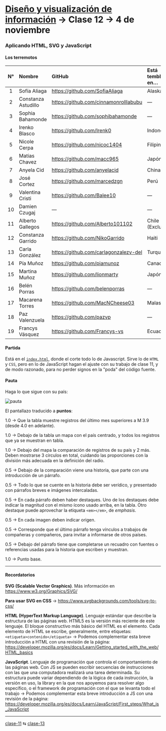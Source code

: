 # [Diseño y visualización de información](https://github.com/profesorfaco/troncal/) → Clase 12 → 4 de noviembre

### Aplicando HTML, SVG y JavaScript

#### Los terremotos

| N° | Nombre | GitHub | Está temblando en… |
|:------------:|:-----------------------------------|:-------------------|:--------------------|
| 1 | Sofía Aliaga | https://github.com/SofiaAliaga | Alaska |
| 2 | Constanza Astudillo | https://github.com/cinnamonrolllabubu | — |
| 3 | Sophia Bahamonde | https://github.com/sophibahamonde | — |
| 4 | Irenko Blasco | https://github.com/Irenk0 | Indonesia |
| 5 | Nicole Cerpa | https://github.com/nicoc1404 | Filipinas |
| 6 | Matias Chavez | https://github.com/macc965 | Japón (1) |
| 7 | Anyela Cid | https://github.com/anyelacid | China |
| 8 | José Cortez | https://github.com/marcedzgn | Perú |
| 9 | Valentina Cristi | https://github.com/Balee10 | — |
| 10 | Damien Czugaj | — | — |
| 11 | Alberto Gallegos | https://github.com/Alberto101102 | Chile (Exclusivo) |
| 12 | Constanza Garrido | https://github.com/NikoGarrido | Haiti |
| 13 | Carla González | https://github.com/carlagonzalezv-del | Turquía |
| 14 | Pía Muñoz | https://github.com/piamunoz | Canadá |
| 15 | Martina Muñoz | https://github.com/lionmarty | Japón (2) |
| 16 | Belén Porras | https://github.com/belenporras | — |
| 17 | Macarena Torres | https://github.com/MacNCheese03 | Malasia |
| 18 | Paz Valenzuela | https://github.com/pazvp | — |
| 19 | Francys Vásquez | https://github.com/Francys-vs | Ecuador |

#### Partida

Está en el [`index.html`](https://github.com/profesorfaco/troncal/blob/main/clase-12/index.html), donde el corte todo lo de Javascript. Sirve lo de `HTML` y `CSS`, pero en lo de JavaScript hagan el ajuste con su trabajo de clase 11, y de modo razonado, para no perder signos en la "poda" del código fuente.

#### Pauta

Haga lo que sigue con su país: 

![pauta](https://github.com/user-attachments/assets/d9c9541f-fca0-4fa5-901a-25b75622762e)


El pantallazo traducido a **puntos**: 

1.0 → Que la tabla muestre registros del último mes superiores a M 3.9 (desde 4.0 en adelante).

1.0 → Debajo de la tabla un mapa con el país centrado, y todos los registros que ya se muestran en tabla. 

1.0 → Debajo del mapa la comparación de registros de su país y 2 más. Deben mostrarse 3 círculos en total, cuidando las proporciones con la división más adecuada en la definición del radio.

0.5 → Debajo de la comparación viene una historia, que parte con una introducción de un párrafo. 

0.5 → Todo lo que se cuente en la historia debe ser verídico, y presentado con párrafos breves e imágenes intercaladas.

0.5 → En cada párrafo deben haber destaques. Uno de los destaques debe indicar la magnitud con el mismo ícono usado arriba, en la tabla. Otro destaque puede aprovechar la etiqueta `<em></em>`, de *emphasis*.

0.5 → En cada imagen deben indicar origen.

0.5 → Corresponde que el último párrafo tenga vínculos a trabajos de compañeras y compañeros, para invitar a informarse de otros países.

0.5 → Debajo del párrafo tiene que completarse un recuadro con fuentes o referencias usadas para la historia que escriben y muestran.

1.0 → Punto base.

- - - - - - - 


#### Recordatorios

**SVG (Scalable Vector Graphics)**. Más información en https://www.w3.org/Graphics/SVG/

**Para usar SVG en CSS** → https://www.svgbackgrounds.com/tools/svg-to-css/

**HTML (HyperText Markup Language)**. Lenguaje estándar que describe la estructura de las páginas web. HTML5 es la versión más reciente de este lenguaje. El bloque constructivo más básico del HTML es el elemento. Cada elemento de HTML se escribe, generalmente, entre etiquetas: `<etiqueta>contenido</etiqueta>` → Podemos complementar esta breve introducción a HTML con una revisión de la página: https://developer.mozilla.org/es/docs/Learn/Getting_started_with_the_web/HTML_basics

**JavaScript**. Lenguaje de programación que controla el comportamiento de las páginas web. Con JS se pueden escribir secuencias de instrucciones con las que una computadora realizará una tarea determinada. Su estructura puede variar dependiendo de la lógica de cada instrucción, la versión en uso, la library en la que nos apoyemos para resolver algo específico, o el framework de programación con el que se levanta todo el trabajo → Podemos complementar esta breve introducción a JS con una revisión de la página: https://developer.mozilla.org/es/docs/Learn/JavaScript/First_steps/What_is_JavaScript

_ _ _ _ 

[clase-11](https://github.com/profesorfaco/troncal/blob/main/clase-11/README.md) ⇆ [clase-13](https://github.com/profesorfaco/troncal/blob/main/clase-13/README.md)
